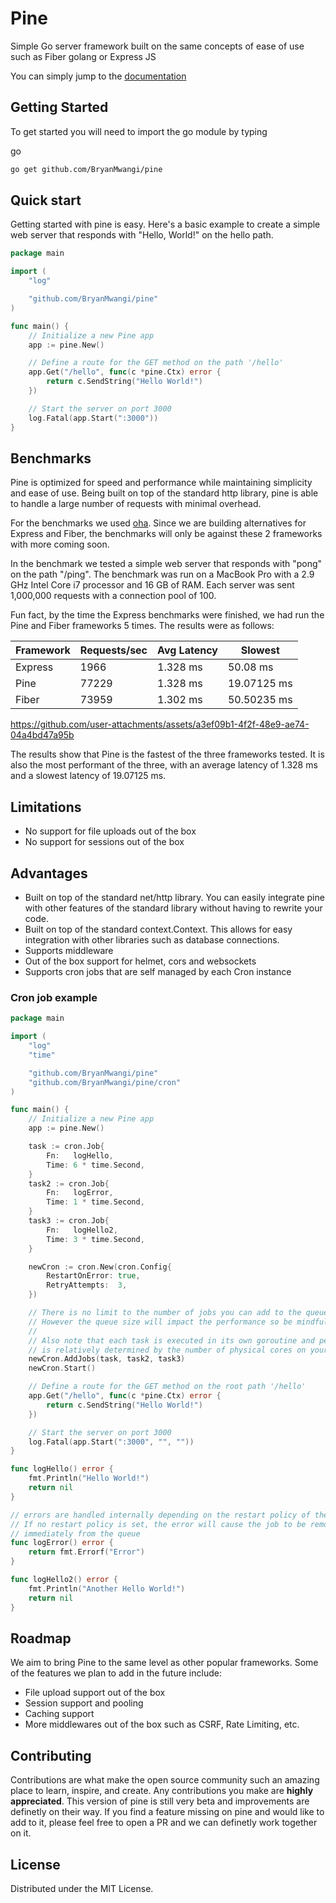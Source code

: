 # Pine

Simple Go server framework built on the same concepts of ease of use such as Fiber golang or Express JS

<!-- GETTING STARTED -->

You can simply jump to the [documentation](https://gopine.dev/)

## Getting Started

To get started you will need to import the go module by typing

go

```sh
go get github.com/BryanMwangi/pine
```

## Quick start

Getting started with pine is easy. Here's a basic example to create a simple web server that responds with "Hello, World!" on the hello path.

```go
package main

import (
    "log"

    "github.com/BryanMwangi/pine"
)

func main() {
    // Initialize a new Pine app
    app := pine.New()

    // Define a route for the GET method on the path '/hello'
    app.Get("/hello", func(c *pine.Ctx) error {
        return c.SendString("Hello World!")
    })

    // Start the server on port 3000
    log.Fatal(app.Start(":3000"))
}
```

## Benchmarks

Pine is optimized for speed and performance while maintaining simplicity and ease of use. Being built on top of the standard http library, pine is able to handle a large number of requests with minimal overhead.

For the benchmarks we used [oha](https://github.com/hatoo/oha). Since we are building alternatives for Express and Fiber, the benchmarks will only be against these 2 frameworks with more coming soon.

In the benchmark we tested a simple web server that responds with "pong" on the path "/ping". The benchmark was run on a MacBook Pro with a 2.9 GHz Intel Core i7 processor and 16 GB of RAM. Each server was sent 1,000,000 requests with a connection pool of 100.

Fun fact, by the time the Express benchmarks were finished, we had run the Pine and Fiber frameworks 5 times. The results were as follows:

| Framework | Requests/sec | Avg Latency | Slowest     |
| --------- | ------------ | ----------- | ----------- |
| Express   | 1966         | 1.328 ms    | 50.08 ms    |
| Pine      | 77229        | 1.328 ms    | 19.07125 ms |
| Fiber     | 73959        | 1.302 ms    | 50.50235 ms |

https://github.com/user-attachments/assets/a3ef09b1-4f2f-48e9-ae74-04a4bd47a95b

The results show that Pine is the fastest of the three frameworks tested. It is also the most performant of the three, with an average latency of 1.328 ms and a slowest latency of 19.07125 ms.

## Limitations

- No support for file uploads out of the box
- No support for sessions out of the box

## Advantages

- Built on top of the standard net/http library. You can easily integrate pine with other features of the standard library without having to rewrite your code.
- Built on top of the standard context.Context. This allows for easy integration with other libraries such as database connections.
- Supports middleware
- Out of the box support for helmet, cors and websockets
- Supports cron jobs that are self managed by each Cron instance

### Cron job example

```go
package main

import (
    "log"
    "time"

    "github.com/BryanMwangi/pine"
	"github.com/BryanMwangi/pine/cron"
)

func main() {
	// Initialize a new Pine app
	app := pine.New()

	task := cron.Job{
		Fn:   logHello,
		Time: 6 * time.Second,
	}
	task2 := cron.Job{
		Fn:   logError,
		Time: 1 * time.Second,
	}
	task3 := cron.Job{
		Fn:   logHello2,
		Time: 3 * time.Second,
	}

	newCron := cron.New(cron.Config{
		RestartOnError: true,
		RetryAttempts:  3,
	})

	// There is no limit to the number of jobs you can add to the queue
	// However the queue size will impact the performance so be mindful and demure
	//
	// Also note that each task is executed in its own goroutine and performance
	// is relatively determined by the number of physical cores on your machine
	newCron.AddJobs(task, task2, task3)
	newCron.Start()

	// Define a route for the GET method on the root path '/hello'
	app.Get("/hello", func(c *pine.Ctx) error {
		return c.SendString("Hello World!")
	})

	// Start the server on port 3000
	log.Fatal(app.Start(":3000", "", ""))
}

func logHello() error {
	fmt.Println("Hello World!")
	return nil
}

// errors are handled internally depending on the restart policy of the cron
// If no restart policy is set, the error will cause the job to be removed
// immediately from the queue
func logError() error {
	return fmt.Errorf("Error")
}

func logHello2() error {
	fmt.Println("Another Hello World!")
	return nil
}
```

<!-- ROADMAP -->

## Roadmap

We aim to bring Pine to the same level as other popular frameworks. Some of the features we plan to add in the future include:

- File upload support out of the box
- Session support and pooling
- Caching support
- More middlewares out of the box such as CSRF, Rate Limiting, etc.

<!-- CONTRIBUTING -->

## Contributing

Contributions are what make the open source community such an amazing place to learn, inspire, and create. Any contributions you make are **highly appreciated**. This version of pine is still very beta and improvements are definetly on their way. If you find a feature missing on pine and would like to add to it, please feel free to open a PR and we can definetly work together on it.

<!-- LICENSE -->

## License

Distributed under the MIT License.

